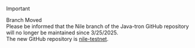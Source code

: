 
> [!IMPORTANT]  
> Branch Moved  
> Please be informed that the Nile branch of the Java-tron GitHub repository will no longer be maintained since 3/25/2025.  
> The new GitHub repository is [nile-testnet](https://github.com/tron-nile-testnet/nile-testnet).
